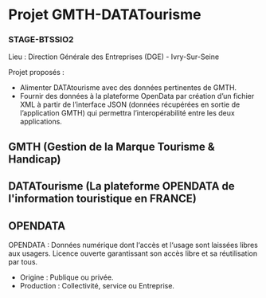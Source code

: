 # Projet GMTH-DATATourisme #

### STAGE-BTSSIO2 ###

Lieu : Direction Générale des Entreprises (DGE) - Ivry-Sur-Seine

Projet proposés : 
  - Alimenter DATAtourisme avec des données pertinentes de GMTH.
  - Fournir des données à la plateforme OpenData par création d’un fichier XML à partir de l’interface JSON (données récupérées en sortie de l’application GMTH)  qui permettra l’interopérabilité entre les deux applications.

## GMTH (Gestion de la Marque Tourisme & Handicap) ##

## DATATourisme (La plateforme OPENDATA de l'information touristique en FRANCE) ##

## OPENDATA ##

OPENDATA : Données numérique dont l‘accès et l‘usage sont laissées libres aux usagers. Licence ouverte garantissant son accès libre et sa réutilisation par tous.
  - Origine : Publique ou privée. 
  - Production : Collectivité, service ou Entreprise. 
